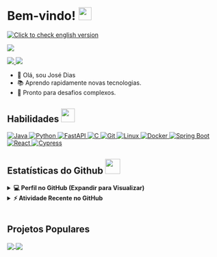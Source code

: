 <h1> Bem-vindo! <img src="https://raw.githubusercontent.com/MartinHeinz/MartinHeinz/master/wave.gif" width="30px"> </h1>
<p align='center'>
</p>

<p>
  <a href="https://github.com/zezit/zezit/blob/main/README.md" target="_blank">
    <img src="https://img.shields.io/badge/lang-en-green.svg?&font=IBM+Plex+Sans&color=abcdef&size=20&lines=Sou+um+Desenvolvedor+Backend/Full+Stack;Engenheiro+de+Software"
      alt="Click to check english version"/>
  </a>
</p>

<p style="display: flex; justify-content: space-between; align-items: center;">
  <a href="https://github.com/DenverCoder1/readme-typing-svg" target="_blank">
    <img src="https://readme-typing-svg.herokuapp.com?&font=IBM+Plex+Sans&color=abcdef&size=20&lines=Estudante+de+Engenharia+de+Software" />
  </a>
</p>

<a href="https://www.linkedin.com/in/josevmendes/" target="_blank">
  <img src="https://img.shields.io/badge/-LinkedIn-%230077B5?style=flat&logo=linkedin&logoColor=white" target="_blank">  
</a>  
<a href="mailto:jvictormmendesd@gmail.com?subject=Olá!">
  <img src="https://img.shields.io/badge/Gmail-D14836?style=flat&logo=gmail&logoColor=white" target="_blank">
</a>

- 👋 Olá, sou José Dias
- 📚 Aprendo rapidamente novas tecnologias.
- 🤝 Pronto para desafios complexos.

<h2> Habilidades <img src="https://media2.giphy.com/media/QssGEmpkyEOhBCb7e1/giphy.gif?cid=ecf05e47a0n3gi1bfqntqmob8g9aid1oyj2wr3ds3mg700bl&rid=giphy.gif" width="32px"> </h2>

<!-- JAVA -->
<a href="https://www.java.com" target="_blank">
  <img alt="Java" src="https://img.shields.io/badge/Java-ED8B00?style=for-the-badge&logo=java&logoColor=white">
</a>
<!-- PYTHON -->
<a href="https://www.python.org" target="_blank">
  <img alt="Python" src="https://img.shields.io/badge/Python-3670A0?style=for-the-badge&logo=python&logoColor=ffdd54">
</a>
<!-- FASTAPI -->
<a href="https://fastapi.tiangolo.com/" target="_blank">
  <img alt="FastAPI" src="https://img.shields.io/badge/FastAPI-019486?style=for-the-badge&logo=fastapi&logoColor=fff">
</a>
<!-- C -->
<a href="https://en.wikipedia.org/wiki/C_(programming_language)" target="_blank">
  <img alt="C" src="https://img.shields.io/badge/C-00599C?style=for-the-badge&logo=c&logoColor=white">
</a>
<!-- GIT -->
<a href="https://git-scm.com/" target="_blank">
  <img alt="Git" src="https://img.shields.io/badge/Git-%23F05033.svg?style=for-the-badge&logo=git&logoColor=white">
</a>
<!-- LINUX -->
<a href="https://www.linux.org/" target="_blank">
  <img alt="Linux" src="https://img.shields.io/badge/Linux-FCC624?style=for-the-badge&logo=linux&logoColor=black">
</a>
<!-- DOCKER -->
<a href="https://www.docker.com/" target="_blank">
  <img alt="Docker" src="https://img.shields.io/badge/Docker-2496ED?style=for-the-badge&logo=docker&logoColor=white">
</a>
<!-- SPRING BOOT -->
<a href="https://spring.io/projects/spring-boot" target="_blank">
  <img alt="Spring Boot" src="https://img.shields.io/badge/Spring%20Boot-6DB33F?style=for-the-badge&logo=spring&logoColor=white">
</a>
<!-- REACT -->
<a href="https://reactjs.org/" target="_blank">
  <img alt="React" src="https://img.shields.io/badge/React-%2320232a.svg?style=for-the-badge&logo=react&logoColor=%2361DAFB">
</a>
<!-- CYPRESS -->
<a href="https://www.cypress.io/" target="_blank">
  <img alt="Cypress" src="https://img.shields.io/badge/Cypress-%231b1e2e.svg?style=for-the-badge&logo=cypress&logoColor=%23387565">
</a>

<h2> Estatísticas do Github <img src="https://i.pinimg.com/originals/65/c4/f4/65c4f452571be1261e9c623f7da488ac.gif" width="35px"> </h2>

<details> 
  <summary><b>💻 Perfil no GitHub (Expandir para Visualizar)</b></summary>
  <br/>
  <p align="center">
    <a href="https://github.com/anuraghazra/github-readme-stats">
      <img alt="Estatísticas do GitHub de Zezit" src="https://github-readme-stats.vercel.app/api?username=zezit&show_icons=true&hide_border=true&include_all_commits=true&count_private=true&title_color=EA688D&icon_color=74CFEE&text_color=fff&bg_color=0d1117" height="192px"/>
    </a>
    <br/>
  &nbsp;
    <img src="https://github-readme-stats.vercel.app/api/top-langs?username=zezit&layout=compact&langs_count=100&hide_border=true&custom_title=Principais%20Linguagens%20Usadas&title_color=EA688D&icon_color=74CFEE&text_color=fff&bg_color=0d1117" alt="zezit" height="192px"/>
    <br/>
  </p>
</details>

<details>
  <summary><b>⚡ Atividade Recente no GitHub</b></summary>
  <br/>
    <img src="https://github-readme-activity-graph.vercel.app/graph?username=zezit&layout=compact&langs_count=100&hide_border=true&custom_title=Atividade%20Recente&title_color=EA688D&icon_color=74CFEE&text_color=fff&bg_color=0d1117"/>
  <br/>
</details>
<br/>

## Projetos Populares
<a href="https://github.com/zezit/co_monitor_system" target="_blank">
  <img align="center" src="https://github-readme-stats.vercel.app/api/pin/?username=zezit&repo=co_monitor_system&layout=compact&langs_count=100&title_color=EA688D&icon_color=74CFEE&text_color=fff&bg_color=0d1117" />
</a> 
<a href="https://github.com/zezit/fisiomais" target="_blank">
  <img align="center" src="https://github-readme-stats.vercel.app/api/pin/?username=zezit&repo=fisiomais&layout=compact&langs_count=100&title_color=EA688D&icon_color=74CFEE&text_color=fff&bg_color=0d1117"/>
</a> 

<br/>

<p align="right"> 
  <img src="https://komarev.com/ghpvc/?username=zezit&label=Visualizações&color=blue&style=flat" alt="" />
</p>
